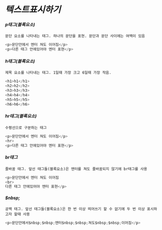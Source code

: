# _텍스트표시하기_

#### _p태그(블록요소)_

`문단 요소를 나타내는 태그. 하나의 문단을 표현. 문단과 문단 사이에는 여백이 있음`

```js
<p>문단안에서 엔터 쳐도 이어짐</p>
<p>다른 태그 안에있어야 엔터 표현</p>
```

#### _h태그(블록요소)_

`제목 요소를 나타내는 태그. 1일때 가장 크고 6일때 가장 작음.`

```js
<h1>h1</h1>
<h2>h2</h2>
<h3>h3</h3>
<h4>h4</h4>
<h5>h5</h5>
<h6>h6</h6>
```

#### _hr태그(블록요소)_

`수평선으로 구분하는 태그`

```js
<p>문단안에서 엔터 쳐도 이어짐</p>
<hr>
<p>다른 태그 안에있어야 엔터 표현</p>
```

#### _br태그_

`줄바꿈 태그. 앞선 태그들(블록요소)은 엔터를 쳐도 줄바꿈되지 않기에 br태그를 사용`

```js
<p>문단안에서 엔터 쳐도 이어짐
<br>
다른 태그 안에있어야 엔터 표현</p>
```

#### _$nbsp;_

`공백 태그. 앞선 태그들(블록요소)은 한 번 이상 띄어쓰기 할 수 없기에 두 번 이상 표시하고자 할때 사용`

```js
<p>문단안에서$nbsp;$nbsp;엔터$nbsp;$nbsp;쳐도$nbsp;$nbsp;이어짐</p>
```